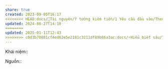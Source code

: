 ```yaml
---
share: true
created: 2023-09-05T16:17
<<<<<<<< HEAD:docs/📜Tài nguyên/Ý tưởng kiếm tiền/1 Yêu cầu đầu vào/Theo thời gian/Mỗi tuần lên công ty một buổi.md
updated: 2024-08-27T14:10
========
updated: 2025-01-11T12:43
>>>>>>>> c0d3b70881cf4ed62e5e2181c3211df89b86a3ac:docs/⚡Hiểu biết sâu/Tổ chức tài chính/Tổ chức tín dụng/Ngân hàng, điểm tín dụng/Điểm tín dụng/Debit nghĩa là ngân hàng nợ mình, credit là mình nợ ngân hàng.md
---
```

Khái niệm:: 

Nguồn:: 
